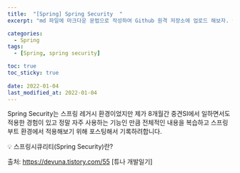```yaml
---
title:  "[Spring] Spring Security  "
excerpt: "md 파일에 마크다운 문법으로 작성하여 Github 원격 저장소에 업로드 해보자. 에디터는 Visual Studio code 사용! 로컬 서버에서 확인도 해보자. "

categories:
  - Spring
tags:
  - [Spring, spring security]

toc: true
toc_sticky: true
 
date: 2022-01-04
last_modified_at: 2022-01-04
---
```


Spring Security는 스프링 레거시 환경이었지만 제가 8개월간 중견SI에서 일하면서도 적용한 경험이 있고 정말 자주 사용하는 기능인 만큼 전체적인 내용을 복습하고 스프링 부트 환경에서 적용해보기 위해 포스팅해서 기록하려합니다. 

💡 스프링시큐리티(Spring Security)란?




















출처: https://devuna.tistory.com/55 [튜나 개발일기]


